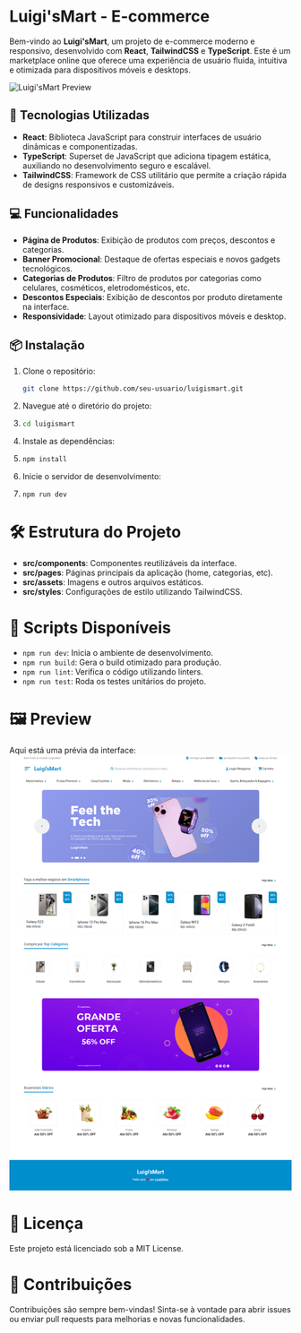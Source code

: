 
# Luigi'sMart - E-commerce

Bem-vindo ao **Luigi'sMart**, um projeto de e-commerce moderno e responsivo, desenvolvido com **React**, **TailwindCSS** e **TypeScript**. Este é um marketplace online que oferece uma experiência de usuário fluida, intuitiva e otimizada para dispositivos móveis e desktops.

![Luigi'sMart Preview](./path-to-your-screenshot.png)

## 🚀 Tecnologias Utilizadas

- **React**: Biblioteca JavaScript para construir interfaces de usuário dinâmicas e componentizadas.
- **TypeScript**: Superset de JavaScript que adiciona tipagem estática, auxiliando no desenvolvimento seguro e escalável.
- **TailwindCSS**: Framework de CSS utilitário que permite a criação rápida de designs responsivos e customizáveis.
  
## 💻 Funcionalidades

- **Página de Produtos**: Exibição de produtos com preços, descontos e categorias.
- **Banner Promocional**: Destaque de ofertas especiais e novos gadgets tecnológicos.
- **Categorias de Produtos**: Filtro de produtos por categorias como celulares, cosméticos, eletrodomésticos, etc.
- **Descontos Especiais**: Exibição de descontos por produto diretamente na interface.
- **Responsividade**: Layout otimizado para dispositivos móveis e desktop.
  
## 📦 Instalação

1. Clone o repositório:

   ```bash
   git clone https://github.com/seu-usuario/luigismart.git
   ```
2. Navegue até o diretório do projeto:
3. ```bash
   cd luigismart
4. Instale as dependências:
5. ```bash
   npm install
6. Inicie o servidor de desenvolvimento:
7. ```bash
   npm run dev
# 🛠 Estrutura do Projeto

- **src/components**: Componentes reutilizáveis da interface.
- **src/pages**: Páginas principais da aplicação (home, categorias, etc).
- **src/assets**: Imagens e outros arquivos estáticos.
- **src/styles**: Configurações de estilo utilizando TailwindCSS.

# 🔧 Scripts Disponíveis

- `npm run dev`: Inicia o ambiente de desenvolvimento.
- `npm run build`: Gera o build otimizado para produção.
- `npm run lint`: Verifica o código utilizando linters.
- `npm run test`: Roda os testes unitários do projeto.

# 🖼️ Preview

Aqui está uma prévia da interface:
![Luigi'sMart](./src/assets/Readme/luigismart.png)

# 📄 Licença

Este projeto está licenciado sob a MIT License.

# 🤝 Contribuições

Contribuições são sempre bem-vindas! Sinta-se à vontade para abrir issues ou enviar pull requests para melhorias e novas funcionalidades.
   
